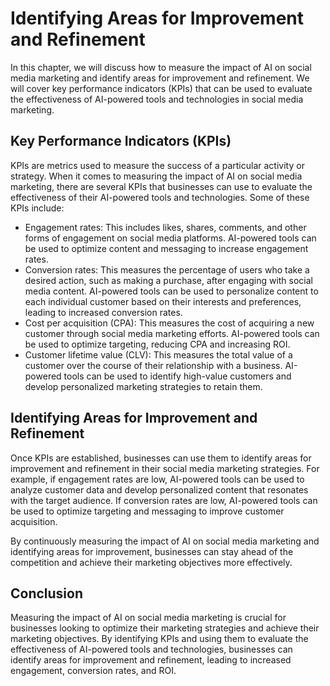 Identifying Areas for Improvement and Refinement
==========================================================================================================

In this chapter, we will discuss how to measure the impact of AI on social media marketing and identify areas for improvement and refinement. We will cover key performance indicators (KPIs) that can be used to evaluate the effectiveness of AI-powered tools and technologies in social media marketing.

Key Performance Indicators (KPIs)
---------------------------------

KPIs are metrics used to measure the success of a particular activity or strategy. When it comes to measuring the impact of AI on social media marketing, there are several KPIs that businesses can use to evaluate the effectiveness of their AI-powered tools and technologies. Some of these KPIs include:

* Engagement rates: This includes likes, shares, comments, and other forms of engagement on social media platforms. AI-powered tools can be used to optimize content and messaging to increase engagement rates.
* Conversion rates: This measures the percentage of users who take a desired action, such as making a purchase, after engaging with social media content. AI-powered tools can be used to personalize content to each individual customer based on their interests and preferences, leading to increased conversion rates.
* Cost per acquisition (CPA): This measures the cost of acquiring a new customer through social media marketing efforts. AI-powered tools can be used to optimize targeting, reducing CPA and increasing ROI.
* Customer lifetime value (CLV): This measures the total value of a customer over the course of their relationship with a business. AI-powered tools can be used to identify high-value customers and develop personalized marketing strategies to retain them.

Identifying Areas for Improvement and Refinement
------------------------------------------------

Once KPIs are established, businesses can use them to identify areas for improvement and refinement in their social media marketing strategies. For example, if engagement rates are low, AI-powered tools can be used to analyze customer data and develop personalized content that resonates with the target audience. If conversion rates are low, AI-powered tools can be used to optimize targeting and messaging to improve customer acquisition.

By continuously measuring the impact of AI on social media marketing and identifying areas for improvement, businesses can stay ahead of the competition and achieve their marketing objectives more effectively.

Conclusion
----------

Measuring the impact of AI on social media marketing is crucial for businesses looking to optimize their marketing strategies and achieve their marketing objectives. By identifying KPIs and using them to evaluate the effectiveness of AI-powered tools and technologies, businesses can identify areas for improvement and refinement, leading to increased engagement, conversion rates, and ROI.
